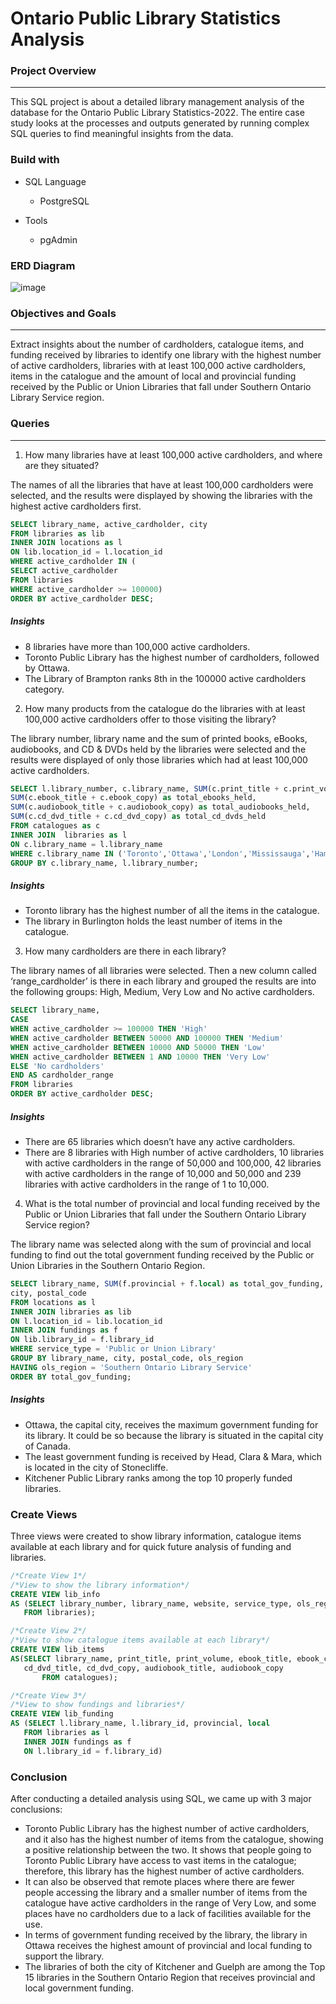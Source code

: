 # Ontario Public Library Statistics Analysis

### Project Overview
 ---
This SQL project is about a detailed library management analysis of the database for the Ontario Public Library Statistics-2022. The entire case study looks at the processes and outputs generated by running complex SQL queries to find meaningful insights from the data.

### Build with
- SQL Language
  - PostgreSQL

- Tools
  - pgAdmin

### ERD Diagram
![image](https://github.com/bindiya-vakharia/Ontario-Public-Library-Statistics-Analysis-/assets/161663134/adafd32b-0126-4b51-a0f3-35ddf4421abd)

### Objectives and Goals
---

Extract insights about the number of cardholders, catalogue items, and funding received by libraries to identify one library with the highest number of active cardholders, libraries with at least 100,000 active cardholders, items in the catalogue and the amount of local and provincial funding received by the Public or Union Libraries that fall under Southern Ontario Library Service region.

### Queries
---

1. How many libraries have at least 100,000 active cardholders, and where are they situated?

The names of all the libraries that have at least 100,000 cardholders were selected, and the results were displayed by showing the libraries with the highest active cardholders first.
```sql
SELECT library_name, active_cardholder, city
FROM libraries as lib
INNER JOIN locations as l
ON lib.location_id = l.location_id
WHERE active_cardholder IN (
SELECT active_cardholder
FROM libraries
WHERE active_cardholder >= 100000)
ORDER BY active_cardholder DESC;
```
##### Insights
- 8 libraries have more than 100,000 active cardholders.
- Toronto Public Library has the highest number of cardholders, followed by Ottawa.
- The Library of Brampton ranks 8th in the 100000 active cardholders category.

2. How many products from the catalogue do the libraries with at least 100,000 active cardholders offer to those visiting the library?

The library number, library name and the sum of printed books, eBooks, audiobooks, and CD & DVDs held by the libraries were selected and the results were displayed of only those libraries which had at least 100,000 active cardholders.

```sql
SELECT l.library_number, c.library_name, SUM(c.print_title + c.print_volume) as total_prinbooks_held,
SUM(c.ebook_title + c.ebook_copy) as total_ebooks_held,
SUM(c.audiobook_title + c.audiobook_copy) as total_audiobooks_held,
SUM(c.cd_dvd_title + c.cd_dvd_copy) as total_cd_dvds_held
FROM catalogues as c
INNER JOIN  libraries as l
ON c.library_name = l.library_name
WHERE c.library_name IN ('Toronto','Ottawa','London','Mississauga','Hamilton','Burlington','Markham','Brampton')
GROUP BY c.library_name, l.library_number;
```
##### Insights
- Toronto library has the highest number of all the items in the catalogue.
- The library in Burlington holds the least number of items in the catalogue.

3. How many cardholders are there in each library?

The library names of all libraries were selected. Then a new column called ‘range_cardholder’ is there in each library and grouped the results are into the following groups: High, Medium, Very Low and No active cardholders.

```sql
SELECT library_name,
CASE 
WHEN active_cardholder >= 100000 THEN 'High'
WHEN active_cardholder BETWEEN 50000 AND 100000 THEN 'Medium'
WHEN active_cardholder BETWEEN 10000 AND 50000 THEN 'Low'
WHEN active_cardholder BETWEEN 1 AND 10000 THEN 'Very Low'
ELSE 'No cardholders'
END AS cardholder_range
FROM libraries
ORDER BY active_cardholder DESC;
```

##### Insights
- There are 65 libraries which doesn’t have any active cardholders.
- There are 8 libraries with High number of active cardholders, 10 libraries with active cardholders in the range of 50,000 and 100,000, 42 libraries with active cardholders in the range of 10,000 and 50,000 and 239 libraries with active cardholders in the range of 1 to 10,000.

4. What is the total number of provincial and local funding received by the Public or Union Libraries that fall under the Southern Ontario Library Service region?

The library name was selected along with the sum of provincial and local funding to find out the total government funding received by the Public or Union Libraries in the Southern Ontario Region.
```sql
SELECT library_name, SUM(f.provincial + f.local) as total_gov_funding,
city, postal_code
FROM locations as l
INNER JOIN libraries as lib
ON l.location_id = lib.location_id
INNER JOIN fundings as f
ON lib.library_id = f.library_id
WHERE service_type = 'Public or Union Library'
GROUP BY library_name, city, postal_code, ols_region
HAVING ols_region = 'Southern Ontario Library Service'
ORDER BY total_gov_funding;
```

##### Insights
- Ottawa, the capital city, receives the maximum government funding for its library. It could be so because the library is situated in the capital city of Canada.
- The least government funding is received by Head, Clara & Mara, which is located in the city of Stonecliffe.
- Kitchener Public Library ranks among the top 10 properly funded libraries.

### Create Views
Three views were created to show library information, catalogue items available at each library and for quick future analysis of funding and libraries.

```sql
/*Create View 1*/
/*View to show the library information*/
CREATE VIEW lib_info
AS (SELECT library_number, library_name, website, service_type, ols_region
   FROM libraries);
```
```sql
/*Create View 2*/
/*View to show catalogue items available at each library*/
CREATE VIEW lib_items
AS(SELECT library_name, print_title, print_volume, ebook_title, ebook_copy,
   cd_dvd_title, cd_dvd_copy, audiobook_title, audiobook_copy
	   FROM catalogues);
```
```sql
/*Create View 3*/
/*View to show fundings and libraries*/
CREATE VIEW lib_funding
AS (SELECT l.library_name, l.library_id, provincial, local
   FROM libraries as l
   INNER JOIN fundings as f
   ON l.library_id = f.library_id)
```

### Conclusion
After conducting a detailed analysis using SQL, we came up with 3 major conclusions: 
- Toronto Public Library has the highest number of active cardholders, and it also has the highest number of items from the catalogue, showing a positive relationship between the two. It shows that people going to Toronto Public Library have access to vast items in the catalogue; therefore, this library has the highest number of active cardholders.
- It can also be observed that remote places where there are fewer people accessing the library and a smaller number of items from the catalogue have active cardholders in the range of Very Low, and some places have no cardholders due to a lack of facilities available for the use.
- In terms of government funding received by the library, the library in Ottawa receives the highest amount of provincial and local funding to support the library. 
- The libraries of both the city of Kitchener and Guelph are among the Top 15 libraries in the Southern Ontario Region that receives provincial and local government funding.


